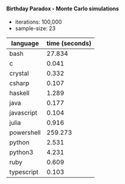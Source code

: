 #### Birthday Paradox - Monte Carlo simulations

* iterations: 100,000
* sample-size: 23

language | time (seconds)
|--|--|
bash|27.834
c|0.041
crystal|0.332
csharp|0.107
haskell|1.289
java|0.177
javascript|0.104
julia|0.916
powershell|259.273
python|2.531
python3|4.231
ruby|0.609
typescript|0.103
